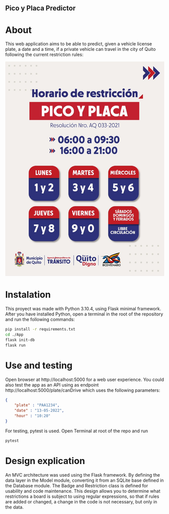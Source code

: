 ## Pico y Placa Predictor
# About
This web application aims to be able to predict, given a vehicle license plate, a date and a time, if a private vehicle can travel in the city of Quito following the current restriction rules:

![alt text](https://github.com/MateoCordova/PicoyPlaca/blob/master/App/Content/reglas.jpg?raw=true)

# Instalation

This proyect was made with Python 3.10.4, using Flask minimal framework. After you have installed Python, open a terminal in the root of the repository and run the following commands:

```bash
pip install -r requirements.txt
cd ./App
flask init-db
flask run
```

# Use and testing
Open browser at http://localhost:5000 for a web user experience. You could also test the app as an API using as endpoint  http://localhost:5000/plate/canDrive which uses the following parameters:

```json
{
    "plate" : "PAA1234",  
    "date" : "13-05-2022", 
    "hour" : "10:20" 
}
```

For testing, pytest is used. Open Terminal at root of the repo and run 

```bash
pytest
```

# Design explication

An MVC architecture was used using the Flask framework.
By defining the data layer in the Model module, converting it from an SQLite base defined in the Database module. The Badge and Restriction class is defined for usability and code maintenance. This design allows you to determine what restrictions a board is subject to using regular expressions, so that if rules are added or changed, a change in the code is not necessary, but only in the data.
